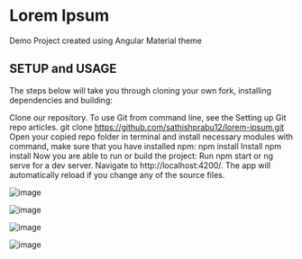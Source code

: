 # Lorem Ipsum
Demo Project created using Angular Material theme

## SETUP and USAGE
The steps below will take you through cloning your own fork, installing dependencies and building:

Clone our repository. To use Git from command line, see the Setting up Git repo articles.
git clone https://github.com/sathishprabu12/lorem-ipsum.git
Open your copied repo folder in terminal and install necessary modules with command, make sure that you have installed npm:
npm install
Install npm install 
Now you are able to run or build the project:
Run npm start or ng serve for a dev server. Navigate to http://localhost:4200/. 
The app will automatically reload if you change any of the source files.

![image](https://github.com/sathishprabu12/lorem-ipsum/assets/70429657/ac167319-094c-4a45-9660-381a0c5bef42)

![image](https://github.com/sathishprabu12/lorem-ipsum/assets/70429657/c7bc90b6-bc8b-4061-8321-63dfc91e286f)

![image](https://github.com/sathishprabu12/lorem-ipsum/assets/70429657/72b59fa7-3d30-4fba-8474-ce23cc76f781)

![image](https://github.com/sathishprabu12/lorem-ipsum/assets/70429657/dafb055c-245b-496e-8ca0-eb97c692792c)






